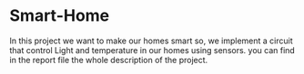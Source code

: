 # Smart-Home

In this project we want to make our homes smart so, we implement a circuit that control
Light and temperature in our homes using sensors. you can find in the report file the whole
description of the project.
